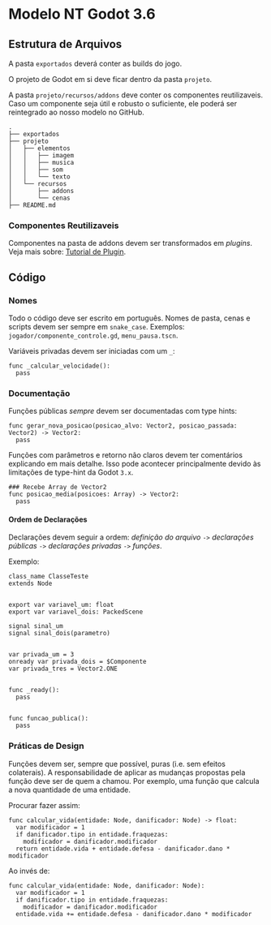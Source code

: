 # Modelo NT Godot 3.6

## Estrutura de Arquivos

A pasta `exportados` deverá conter as builds do jogo.

O projeto de Godot em si deve ficar dentro da pasta `projeto`.

A pasta `projeto/recursos/addons` deve conter os componentes reutilizaveis.
Caso um componente seja útil e robusto o suficiente, ele poderá ser reintegrado ao nosso modelo no GitHub.

```
.
├── exportados
├── projeto
│   ├── elementos
│   │   ├── imagem
│   │   ├── musica
│   │   ├── som
│   │   └── texto
│   └── recursos
│       ├── addons
│       └── cenas
├── README.md
```

### Componentes Reutilizaveis

Componentes na pasta de addons devem ser transformados em _plugins_. Veja mais sobre: [Tutorial de Plugin](TutorialPlugin.md).

## Código

### Nomes

Todo o código deve ser escrito em português.
Nomes de pasta, cenas e scripts devem ser sempre em `snake_case`.
Exemplos: `jogador/componente_controle.gd`, `menu_pausa.tscn`.

Variáveis privadas devem ser iniciadas com um `_`:

```gdscript
func _calcular_velocidade():
  pass
```

### Documentação

Funções públicas _sempre_ devem ser documentadas com type hints:

```gdscript
func gerar_nova_posicao(posicao_alvo: Vector2, posicao_passada: Vector2) -> Vector2:
  pass
```

Funções com parâmetros e retorno não claros devem ter comentários explicando em mais detalhe.
Isso pode acontecer principalmente devido às limitações de type-hint da Godot `3.x`.

```gdscript
### Recebe Array de Vector2
func posicao_media(posicoes: Array) -> Vector2:
  pass
```

#### Ordem de Declarações

Declarações devem seguir a ordem: _definição do arquivo_ `->` _declarações públicas_ `->` _declarações privadas_ `->` _funções_.

Exemplo:

```gdscript
class_name ClasseTeste
extends Node


export var variavel_um: float
export var variavel_dois: PackedScene

signal sinal_um
signal sinal_dois(parametro)


var privada_um = 3
onready var privada_dois = $Componente
var privada_tres = Vector2.ONE


func _ready():
  pass


func funcao_publica():
  pass
```

### Práticas de Design

Funções devem ser, sempre que possível, puras (i.e. sem efeitos colaterais).
A responsabilidade de aplicar as mudanças propostas pela função deve ser de quem a chamou.
Por exemplo, uma função que calcula a nova quantidade de uma entidade.

Procurar fazer assim:

```gdscript
func calcular_vida(entidade: Node, danificador: Node) -> float:
  var modificador = 1
  if danificador.tipo in entidade.fraquezas:
    modificador = danificador.modificador
  return entidade.vida + entidade.defesa - danificador.dano * modificador
```

Ao invés de:

```gdscript
func calcular_vida(entidade: Node, danificador: Node):
  var modificador = 1
  if danificador.tipo in entidade.fraquezas:
    modificador = danificador.modificador
  entidade.vida += entidade.defesa - danificador.dano * modificador
```

 
